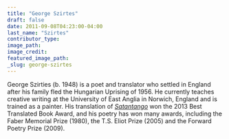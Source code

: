```yaml
---
title: "George Szirtes"
draft: false
date: 2011-09-08T04:23:00-04:00
last_name: "Szirtes"
contributor_type:
image_path:
image_credit:
featured_image_path:
_slug: george-szirtes
---
```


George Szirties (b. 1948) is a poet and translator who settled in England after his family fled the Hungarian Uprising of 1956. He currently teaches creative writing at the University of East Anglia in Norwich, England and is trained as a painter. His translation of [_Satantango_](http://ndbooks.com/book/satantango) won the 2013 Best Translated Book Award, and his poetry has won many awards, including the Faber Memorial Prize (1980), the T.S. Eliot Prize (2005) and the Forward Poetry Prize (2009).

